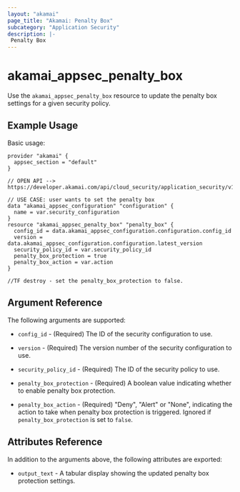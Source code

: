 ```yaml
---
layout: "akamai"
page_title: "Akamai: Penalty Box"
subcategory: "Application Security"
description: |-
 Penalty Box
---
```


# akamai_appsec_penalty_box

Use the `akamai_appsec_penalty_box` resource to update the penalty box settings for a given security policy.

## Example Usage

Basic usage:

```hcl
provider "akamai" {
  appsec_section = "default"
}

// OPEN API --> https://developer.akamai.com/api/cloud_security/application_security/v1.html#putpenaltybox

// USE CASE: user wants to set the penalty box
data "akamai_appsec_configuration" "configuration" {
  name = var.security_configuration
}
resource "akamai_appsec_penalty_box" "penalty_box" {
  config_id = data.akamai_appsec_configuration.configuration.config_id
  version = data.akamai_appsec_configuration.configuration.latest_version
  security_policy_id = var.security_policy_id
  penalty_box_protection = true
  penalty_box_action = var.action
}

//TF destroy - set the penalty_box_protection to false.

```

## Argument Reference

The following arguments are supported:

* `config_id` - (Required) The ID of the security configuration to use.

* `version` - (Required) The version number of the security configuration to use.

* `security_policy_id` - (Required) The ID of the security policy to use.

* `penalty_box_protection` - (Required) A boolean value indicating whether to enable penalty box protection.

* `penalty_box_action` - (Required) "Deny", "Alert" or "None", indicating the action to take when penalty box protection is triggered. Ignored if `penalty_box_protection` is set to `false`.

## Attributes Reference

In addition to the arguments above, the following attributes are exported:

* `output_text` - A tabular display showing the updated penalty box protection settings.


